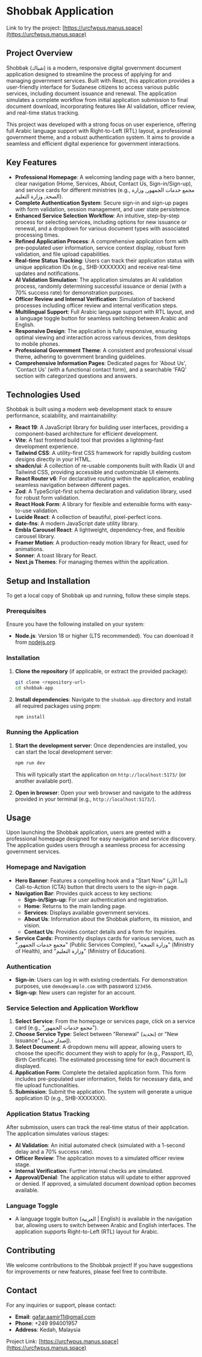 # Shobbak Application

Link to try the project: [https://urcfwpus.manus.space](https://urcfwpus.manus.space)

## Project Overview

Shobbak (شباك) is a modern, responsive digital government document application designed to streamline the process of applying for and managing government services. Built with React, this application provides a user-friendly interface for Sudanese citizens to access various public services, including document issuance and renewal. The application simulates a complete workflow from initial application submission to final document download, incorporating features like AI validation, officer review, and real-time status tracking.

This project was developed with a strong focus on user experience, offering full Arabic language support with Right-to-Left (RTL) layout, a professional government theme, and a robust authentication system. It aims to provide a seamless and efficient digital experience for government interactions.

## Key Features

-   **Professional Homepage**: A welcoming landing page with a hero banner, clear navigation (Home, Services, About, Contact Us, Sign-in/Sign-up), and service cards for different ministries (e.g., مجمع خدمات الجمهور, وزارة الصحة, وزارة التعليم).
-   **Complete Authentication System**: Secure sign-in and sign-up pages with form validation, session management, and user state persistence.
-   **Enhanced Service Selection Workflow**: An intuitive, step-by-step process for selecting services, including options for new issuance or renewal, and a dropdown for various document types with associated processing times.
-   **Refined Application Process**: A comprehensive application form with pre-populated user information, service context display, robust form validation, and file upload capabilities.
-   **Real-time Status Tracking**: Users can track their application status with unique application IDs (e.g., SHB-XXXXXXX) and receive real-time updates and notifications.
-   **AI Validation Simulation**: The application simulates an AI validation process, randomly determining successful issuance or denial (with a 70% success rate) for demonstration purposes.
-   **Officer Review and Internal Verification**: Simulation of backend processes including officer review and internal verification steps.
-   **Multilingual Support**: Full Arabic language support with RTL layout, and a language toggle button for seamless switching between Arabic and English.
-   **Responsive Design**: The application is fully responsive, ensuring optimal viewing and interaction across various devices, from desktops to mobile phones.
-   **Professional Government Theme**: A consistent and professional visual theme, adhering to government branding guidelines.
-   **Comprehensive Information Pages**: Dedicated pages for 'About Us', 'Contact Us' (with a functional contact form), and a searchable 'FAQ' section with categorized questions and answers.

## Technologies Used

Shobbak is built using a modern web development stack to ensure performance, scalability, and maintainability:

-   **React 19**: A JavaScript library for building user interfaces, providing a component-based architecture for efficient development.
-   **Vite**: A fast frontend build tool that provides a lightning-fast development experience.
-   **Tailwind CSS**: A utility-first CSS framework for rapidly building custom designs directly in your HTML.
-   **shadcn/ui**: A collection of re-usable components built with Radix UI and Tailwind CSS, providing accessible and customizable UI elements.
-   **React Router v6**: For declarative routing within the application, enabling seamless navigation between different pages.
-   **Zod**: A TypeScript-first schema declaration and validation library, used for robust form validation.
-   **React Hook Form**: A library for flexible and extensible forms with easy-to-use validation.
-   **Lucide React**: A collection of beautiful, pixel-perfect icons.
-   **date-fns**: A modern JavaScript date utility library.
-   **Embla Carousel React**: A lightweight, dependency-free, and flexible carousel library.
-   **Framer Motion**: A production-ready motion library for React, used for animations.
-   **Sonner**: A toast library for React.
-   **Next.js Themes**: For managing themes within the application.




## Setup and Installation

To get a local copy of Shobbak up and running, follow these simple steps.

### Prerequisites

Ensure you have the following installed on your system:
-   **Node.js**: Version 18 or higher (LTS recommended). You can download it from [nodejs.org](https://nodejs.org/).


### Installation

1.  **Clone the repository** (if applicable, or extract the provided package):
    ```bash
    git clone <repository-url>
    cd shobbak-app
    ```

2.  **Install dependencies**:
    Navigate to the `shobbak-app` directory and install all required packages using pnpm:
    ```bash
    npm install
    ```

### Running the Application

1.  **Start the development server**:
    Once dependencies are installed, you can start the local development server:
    ```bash
    npm run dev
    ```
    This will typically start the application on `http://localhost:5173/` (or another available port).

2.  **Open in browser**:
    Open your web browser and navigate to the address provided in your terminal (e.g., `http://localhost:5173/`).


## Usage

Upon launching the Shobbak application, users are greeted with a professional homepage designed for easy navigation and service discovery. The application guides users through a seamless process for accessing government services.

### Homepage and Navigation

-   **Hero Banner**: Features a compelling hook and a "Start Now" (ابدأ الآن) Call-to-Action (CTA) button that directs users to the sign-in page.
-   **Navigation Bar**: Provides quick access to key sections:
    -   **Sign-in/Sign-up**: For user authentication and registration.
    -   **Home**: Returns to the main landing page.
    -   **Services**: Displays available government services.
    -   **About Us**: Information about the Shobbak platform, its mission, and vision.
    -   **Contact Us**: Provides contact details and a form for inquiries.
-   **Service Cards**: Prominently displays cards for various services, such as "مجمع خدمات الجمهور" (Public Services Complex), "وزارة الصحة" (Ministry of Health), and "وزارة التعليم" (Ministry of Education).

### Authentication

-   **Sign-in**: Users can log in with existing credentials. For demonstration purposes, use `demo@example.com` with password `123456`.
-   **Sign-up**: New users can register for an account.

### Service Selection and Application Workflow

1.  **Select Service**: From the homepage or services page, click on a service card (e.g., "مجمع خدمات الجمهور").
2.  **Choose Service Type**: Select between "Renewal" (تجديد) or "New Issuance" (إصدار جديد).
3.  **Select Document**: A dropdown menu will appear, allowing users to choose the specific document they wish to apply for (e.g., Passport, ID, Birth Certificate). The estimated processing time for each document is displayed.
4.  **Application Form**: Complete the detailed application form. This form includes pre-populated user information, fields for necessary data, and file upload functionalities.
5.  **Submission**: Submit the application. The system will generate a unique application ID (e.g., SHB-XXXXXXX).

### Application Status Tracking

After submission, users can track the real-time status of their application. The application simulates various stages:

-   **AI Validation**: An initial automated check (simulated with a 1-second delay and a 70% success rate).
-   **Officer Review**: The application moves to a simulated officer review stage.
-   **Internal Verification**: Further internal checks are simulated.
-   **Approval/Denial**: The application status will update to either approved or denied. If approved, a simulated document download option becomes available.

### Language Toggle

-   A language toggle button (العربية | English) is available in the navigation bar, allowing users to switch between Arabic and English interfaces. The application supports Right-to-Left (RTL) layout for Arabic.

## Contributing

We welcome contributions to the Shobbak project! If you have suggestions for improvements or new features, please feel free to contribute.

## Contact

For any inquiries or support, please contact:

-   **Email**: gafar.aamir11@gmail.com
-   **Phone**: +249 994001957
-   **Address**: Kedah, Malaysia

Project Link: [https://urcfwpus.manus.space](https://urcfwpus.manus.space)


